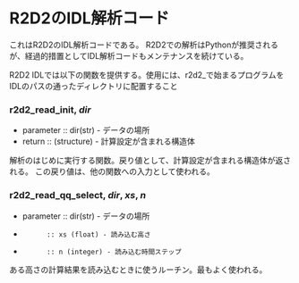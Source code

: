 # R2D2のIDL解析コード

これはR2D2のIDL解析コードである。
R2D2での解析はPythonが推奨されるが、経過的措置としてIDL解析コードもメンテナンスを続けている。

R2D2 IDLでは以下の関数を提供する。使用には、r2d2_で始まるプログラムをIDLのパスの通ったディレクトリに配置すること

### r2d2_read_init, *dir*

- parameter :: dir(str) - データの場所
- return :: (structure) - 計算設定が含まれる構造体

解析のはじめに実行する関数。戻り値として、計算設定が含まれる構造体が返される。
この戻り値は、他の関数への入力として使われる。

### r2d2_read_qq_select, *dir*, *xs*, *n*

- parameter :: dir(str) - データの場所
-           :: xs (float) - 読み込む高さ
-           :: n (integer) - 読み込む時間ステップ

ある高さの計算結果を読み込むときに使うルーチン。最もよく使われる。